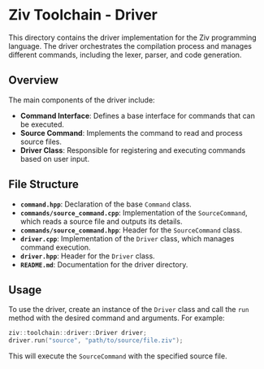 <!--
Part of the Ziv Programming Language, under the Apache License v2.0 with LLVM
See /LICENSE for license details.
SPDX-License-Identifier: Apache-2.0 WITH LLVM-exception
-->

# Ziv Toolchain - Driver

This directory contains the driver implementation for the Ziv programming language. The driver orchestrates the compilation process and manages different commands, including the lexer, parser, and code generation.

## Overview

The main components of the driver include:

- **Command Interface**: Defines a base interface for commands that can be executed.
- **Source Command**: Implements the command to read and process source files.
- **Driver Class**: Responsible for registering and executing commands based on user input.

## File Structure

- **`command.hpp`**: Declaration of the base `Command` class.
- **`commands/source_command.cpp`**: Implementation of the `SourceCommand`, which reads a source file and outputs its details.
- **`commands/source_command.hpp`**: Header for the `SourceCommand` class.
- **`driver.cpp`**: Implementation of the `Driver` class, which manages command execution.
- **`driver.hpp`**: Header for the `Driver` class.
- **`README.md`**: Documentation for the driver directory.

## Usage

To use the driver, create an instance of the `Driver` class and call the `run` method with the desired command and arguments. For example:

```cpp
ziv::toolchain::driver::Driver driver;
driver.run("source", "path/to/source/file.ziv");
```

This will execute the `SourceCommand` with the specified source file.
